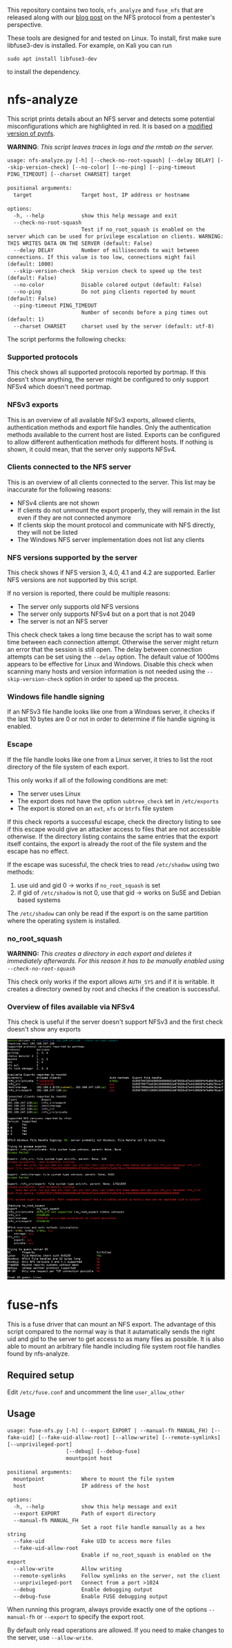 This repository contains two tools, `nfs_analyze` and `fuse_nfs` that are released along with our [blog post](https://www.hvs-consulting.de/TODO) on the NFS protocol from a pentester's perspective.

These tools are designed for and tested on Linux. 
To install, first make sure libfuse3-dev is installed. 
For example, on Kali you can run 

~~~
sudo apt install libfuse3-dev
~~~

to install the dependency.

# nfs-analyze
This script prints details about an NFS server and detects some potential misconfigurations which are highlighted in red.
It is based on a [modified version of pynfs](https://github.com/hvs-consulting/pynfs).

**WARNING**: *This script leaves traces in logs and the rmtab on the server.*

```
usage: nfs-analyze.py [-h] [--check-no-root-squash] [--delay DELAY] [--skip-version-check] [--no-color] [--no-ping] [--ping-timeout PING_TIMEOUT] [--charset CHARSET] target

positional arguments:
  target                Target host, IP address or hostname

options:
  -h, --help            show this help message and exit
  --check-no-root-squash
                        Test if no_root_squash is enabled on the server which can be used for privilege escalation on clients. WARNING: THIS WRITES DATA ON THE SERVER (default: False)
  --delay DELAY         Number of milliseconds to wait between connections. If this value is too low, connections might fail (default: 1000)
  --skip-version-check  Skip version check to speed up the test (default: False)
  --no-color            Disable colored output (default: False)
  --no-ping             Do not ping clients reported by mount (default: False)
  --ping-timeout PING_TIMEOUT
                        Number of seconds before a ping times out (default: 1)
  --charset CHARSET     charset used by the server (default: utf-8)
```

The script performs the following checks:

### Supported protocols
This check shows all supported protocols reported by portmap.
If this doesn't show anything, the server might be configured to only support NFSv4 which doesn't need portmap.

### NFSv3 exports
This is an overview of all available NFSv3 exports, allowed clients, authentication methods and export file handles.
Only the authentication methods available to the current host are listed. Exports can be configured to allow different authentication methods for different hosts.
If nothing is shown, it could mean, that the server only supports NFSv4.

### Clients connected to the NFS server
This is an overview of all clients connected to the server.
This list may be inaccurate for the following reasons:
- NFSv4 clients are not shown
- If clients do not unmount the export properly, they will remain in the list even if they are not connected anymore
- If clients skip the mount protocol and communicate with NFS directly, they will not be listed
- The Windows NFS server implementation does not list any clients

### NFS versions supported by the server
This check shows if NFS version 3, 4.0, 4.1 and 4.2 are supported. Earlier NFS versions are not supported by this script.

If no version is reported, there could be multiple reasons:
- The server only supports old NFS versions
- The server only supports NFSv4 but on a port that is not 2049
- The server is not an NFS server

This check check takes a long time because the script has to wait some time between each connection attempt.
Otherwise the server might return an error that the session is still open.
The delay between connection attempts can be set using the `--delay` option. The default value of 1000ms appears to be effective for Linux and Windows.
Disable this check when scanning many hosts and version information is not needed using the `--skip-version-check` option in order to speed up the process.

### Windows file handle signing
If an NFSv3 file handle looks like one from a Windows server, it checks if the last 10 bytes are 0 or not in order to determine if file handle signing is enabled.

### Escape
If the file handle looks like one from a Linux server, it tries to list the root directory of the file system of each export.

This only works if all of the following conditions are met:
- The server uses Linux
- The export does not have the option `subtree_check` set in `/etc/exports`
- The export is stored on an `ext`, `xfs` or `btrfs` file system

If this check reports a successful escape, check the directory listing to see if this escape would give an attacker access to files that are not accessible otherwise.
If the directory listing contains the same entries that the export itself contains, the export is already the root of the file system and the escape has no effect.

If the escape was sucessful, the check tries to read `/etc/shadow` using two methods:
1. use uid and gid 0 -> works if `no_root_squash` is set
2. if gid of `/etc/shadow` is not 0, use that gid -> works on SuSE and Debian based systems

The `/etc/shadow` can only be read if the export is on the same partition where the operating system is installed.

### no_root_squash
**WARNING:** *This creates a directory in each export and deletes it immediately afterwards. For this reason it has to be manually enabled using `--check-no-root-squash`*

This check only works if the export allows `AUTH_SYS` and if it is writable.
It creates a directory owned by root and checks if the creation is successful.

### Overview of files available via NFSv4
This check is useful if the server doesn't support NFSv3 and the first check doesn't show any exports

![nfs_analyze](img/nfs_analyze.png)

# fuse-nfs
This is a fuse driver that can mount an NFS export. The advantage of this script compared to the normal way is that it autamatically sends the right uid and gid to the server to get access to as many files as possible. It is also able to mount an arbitrary file handle including file system root file handles found by nfs-analyze.

## Required setup
Edit `/etc/fuse.conf` and uncomment the line `user_allow_other`

## Usage
```
usage: fuse-nfs.py [-h] (--export EXPORT | --manual-fh MANUAL_FH) [--fake-uid] [--fake-uid-allow-root] [--allow-write] [--remote-symlinks] [--unprivileged-port]
                   [--debug] [--debug-fuse]
                   mountpoint host

positional arguments:
  mountpoint            Where to mount the file system
  host                  IP address of the host

options:
  -h, --help            show this help message and exit
  --export EXPORT       Path of export directory
  --manual-fh MANUAL_FH
                        Set a root file handle manually as a hex string
  --fake-uid            Fake UID to access more files
  --fake-uid-allow-root
                        Enable if no_root_squash is enabled on the export
  --allow-write         Allow writing
  --remote-symlinks     Follow symlinks on the server, not the client
  --unprivileged-port   Connect from a port >1024
  --debug               Enable debugging output
  --debug-fuse          Enable FUSE debugging output
```

When running this program, always provide exactly one of the options `--manual-fh` or `--export` to specify the export root.

By default only read operations are allowed. If you need to make changes to the server, use `--allow-write`.
